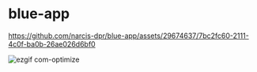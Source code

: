 # blue-app

https://github.com/narcis-dpr/blue-app/assets/29674637/7bc2fc60-2111-4c0f-ba0b-26ae026d6bf0

![ezgif com-optimize](https://github.com/narcis-dpr/blue-app/assets/29674637/201666d1-9805-476a-9189-f7227605fc2b)
